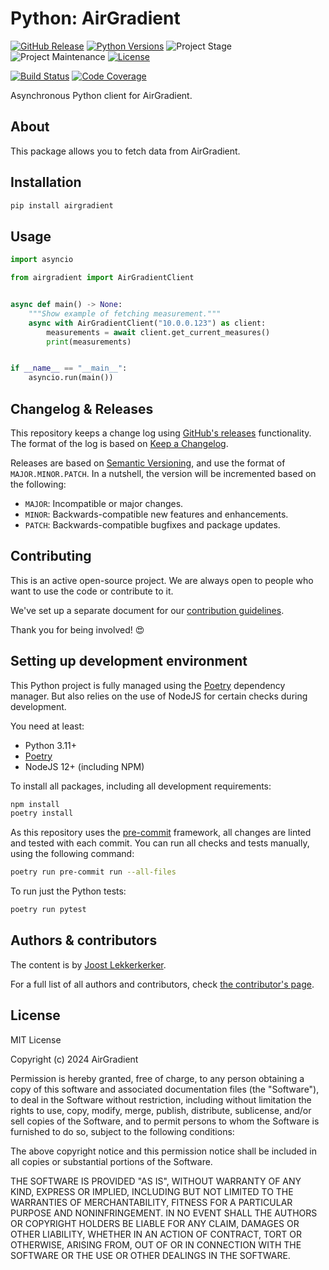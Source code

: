 # Python: AirGradient

[![GitHub Release][releases-shield]][releases]
[![Python Versions][python-versions-shield]][pypi]
![Project Stage][project-stage-shield]
![Project Maintenance][maintenance-shield]
[![License][license-shield]](LICENSE.md)

[![Build Status][build-shield]][build]
[![Code Coverage][codecov-shield]][codecov]

Asynchronous Python client for AirGradient.

## About

This package allows you to fetch data from AirGradient.

## Installation

```bash
pip install airgradient
```

## Usage

```python
import asyncio

from airgradient import AirGradientClient


async def main() -> None:
    """Show example of fetching measurement."""
    async with AirGradientClient("10.0.0.123") as client:
        measurements = await client.get_current_measures()
        print(measurements)


if __name__ == "__main__":
    asyncio.run(main())
```

## Changelog & Releases

This repository keeps a change log using [GitHub's releases][releases]
functionality. The format of the log is based on
[Keep a Changelog][keepchangelog].

Releases are based on [Semantic Versioning][semver], and use the format
of ``MAJOR.MINOR.PATCH``. In a nutshell, the version will be incremented
based on the following:

- ``MAJOR``: Incompatible or major changes.
- ``MINOR``: Backwards-compatible new features and enhancements.
- ``PATCH``: Backwards-compatible bugfixes and package updates.

## Contributing

This is an active open-source project. We are always open to people who want to
use the code or contribute to it.

We've set up a separate document for our
[contribution guidelines](.github/CONTRIBUTING.md).

Thank you for being involved! :heart_eyes:

## Setting up development environment

This Python project is fully managed using the [Poetry][poetry] dependency manager. But also relies on the use of NodeJS for certain checks during development.

You need at least:

- Python 3.11+
- [Poetry][poetry-install]
- NodeJS 12+ (including NPM)

To install all packages, including all development requirements:

```bash
npm install
poetry install
```

As this repository uses the [pre-commit][pre-commit] framework, all changes
are linted and tested with each commit. You can run all checks and tests
manually, using the following command:

```bash
poetry run pre-commit run --all-files
```

To run just the Python tests:

```bash
poetry run pytest
```

## Authors & contributors

The content is by [Joost Lekkerkerker][joostlek].

For a full list of all authors and contributors,
check [the contributor's page][contributors].

## License

MIT License

Copyright (c) 2024 AirGradient

Permission is hereby granted, free of charge, to any person obtaining a copy
of this software and associated documentation files (the "Software"), to deal
in the Software without restriction, including without limitation the rights
to use, copy, modify, merge, publish, distribute, sublicense, and/or sell
copies of the Software, and to permit persons to whom the Software is
furnished to do so, subject to the following conditions:

The above copyright notice and this permission notice shall be included in all
copies or substantial portions of the Software.

THE SOFTWARE IS PROVIDED "AS IS", WITHOUT WARRANTY OF ANY KIND, EXPRESS OR
IMPLIED, INCLUDING BUT NOT LIMITED TO THE WARRANTIES OF MERCHANTABILITY,
FITNESS FOR A PARTICULAR PURPOSE AND NONINFRINGEMENT. IN NO EVENT SHALL THE
AUTHORS OR COPYRIGHT HOLDERS BE LIABLE FOR ANY CLAIM, DAMAGES OR OTHER
LIABILITY, WHETHER IN AN ACTION OF CONTRACT, TORT OR OTHERWISE, ARISING FROM,
OUT OF OR IN CONNECTION WITH THE SOFTWARE OR THE USE OR OTHER DEALINGS IN THE
SOFTWARE.

[build-shield]: https://github.com/airgradienthq/python-airgradient/actions/workflows/tests.yaml/badge.svg
[build]: https://github.com/airgradienthq/python-airgradient/actions
[codecov-shield]: https://codecov.io/gh/airgradienthq/python-airgradient/branch/master/graph/badge.svg
[codecov]: https://codecov.io/gh/airgradienthq/python-airgradient
[commits-shield]: https://img.shields.io/github/commit-activity/y/airgradienthq/python-airgradient.svg
[commits]: https://github.com/airgradienthq/python-airgradient/commits/master
[contributors]: https://github.com/airgradienthq/python-airgradient/graphs/contributors
[joostlek]: https://github.com/joostlek
[keepchangelog]: http://keepachangelog.com/en/1.0.0/
[license-shield]: https://img.shields.io/github/license/airgradienthq/python-airgradient.svg
[maintenance-shield]: https://img.shields.io/maintenance/yes/2024.svg
[poetry-install]: https://python-poetry.org/docs/#installation
[poetry]: https://python-poetry.org
[pre-commit]: https://pre-commit.com/
[project-stage-shield]: https://img.shields.io/badge/project%20stage-stable-green.svg
[python-versions-shield]: https://img.shields.io/pypi/pyversions/airgradient
[releases-shield]: https://img.shields.io/github/release/airgradienthq/python-airgradient.svg
[releases]: https://github.com/airgradienthq/python-airgradient/releases
[semver]: http://semver.org/spec/v2.0.0.html
[pypi]: https://pypi.org/project/airgradient/

